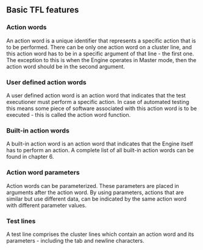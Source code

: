## Basic TFL features

### Action words

An action word is a unique identifier that represents a specific action that is to be performed. There can be only one action word on a cluster line, and this action word has to be in a specific argument of that line - the first one. The exception to this is when the Engine operates in Master mode, then the action word should be in the second argument.

### User  defined action words

A user defined action word is an action word that indicates that the test executioner must perform a specific action. In case of automated testing this means some piece of software associated with this action word is to be executed - this is called the action word function.

### Built-in action words

A built-in action word is an action word that indicates that the Engine itself has to perform an action. 
A complete list of all built-in action words can be found in chapter 6.

### Action word parameters

Action words can be parameterized. These parameters are placed in arguments after the action word. By using parameters, actions that are similar but use different data, can be indicated by the same action word with different parameter values.

### Test lines

A test line comprises the cluster lines which contain an action word and its parameters - including the tab and newline characters. 

